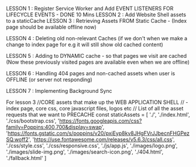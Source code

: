 LESSON 1 : Register Service Worker and Add EVENT LISTENERS FOR LIFECYCLE EVENTS - DONE 10 Mins
LESSON 2 : Add Website Shell assets to a staticCache
LESSON 3 : Retrieving Assets FROM Static Cache - (Index page should be available offline now)

LESSON 4 : Deleting old non-relevant Caches
(if we don't when we make a change to index page for e.g it will still show old cached content)

LESSON 5 : Adding to DYNAMIC cache - so that pages we visit are cached
(Now these previously visited pages are available even when we are offline)

LESSON 6 : Handling 404 pages and non-cached assets when user is OFFLINE (or server not responding)

LESSON 7 : Implementing Background Sync

For lesson 3
//CORE assets that make up the WEB APPLICATION SHELL
// - index page, core css, core javascript files, logos etc
// List of all the asset requests that we want to PRECACHE
const staticAssets = [
'./',
'./index.html',
'./css/bootstrap.css',
'https://fonts.googleapis.com/css?family=Poppins:400,700&display=swap',
'https://fonts.gstatic.com/s/poppins/v20/pxiEyp8kv8JHgFVrJJbecnFHGPezSQ.woff2',
'https://use.fontawesome.com/releases/v5.6.3/css/all.css',
'./css/style.css',
'./css/responsive.css',
'./js/app.js',
'./images/logo.png',
'./images/slide-img.png',
'./images/search-icon.png',
'./404.html',
'./fallback.html'
]
